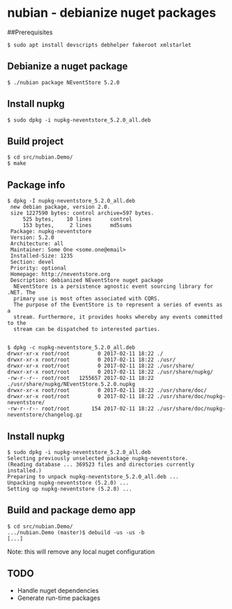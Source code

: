 # nubian - debianize nuget packages

##Prerequisites

```
$ sudo apt install devscripts debhelper fakeroot xmlstarlet
```

## Debianize a nuget package
```
$ ./nubian package NEventStore 5.2.0
```

## Install nupkg
```
$ sudo dpkg -i nupkg-neventstore_5.2.0_all.deb
```

## Build project
```
$ cd src/nubian.Demo/
$ make
```

## Package info
```
$ dpkg -I nupkg-neventstore_5.2.0_all.deb
 new debian package, version 2.0.
 size 1227590 bytes: control archive=597 bytes.
     525 bytes,    10 lines      control
     153 bytes,     2 lines      md5sums
 Package: nupkg-neventstore
 Version: 5.2.0
 Architecture: all
 Maintainer: Some One <some.one@email>
 Installed-Size: 1235
 Section: devel
 Priority: optional
 Homepage: http://neventstore.org
 Description: debianized NEventStore nuget package
  NEventStore is a persistence agnostic event sourcing library for .NET. The
  primary use is most often associated with CQRS.
  The purpose of the EventStore is to represent a series of events as a
  stream. Furthermore, it provides hooks whereby any events committed to the
  stream can be dispatched to interested parties.


$ dpkg -c nupkg-neventstore_5.2.0_all.deb
drwxr-xr-x root/root         0 2017-02-11 18:22 ./
drwxr-xr-x root/root         0 2017-02-11 18:22 ./usr/
drwxr-xr-x root/root         0 2017-02-11 18:22 ./usr/share/
drwxr-xr-x root/root         0 2017-02-11 18:22 ./usr/share/nupkg/
-rw-r--r-- root/root   1255657 2017-02-11 18:22 ./usr/share/nupkg/NEventStore.5.2.0.nupkg
drwxr-xr-x root/root         0 2017-02-11 18:22 ./usr/share/doc/
drwxr-xr-x root/root         0 2017-02-11 18:22 ./usr/share/doc/nupkg-neventstore/
-rw-r--r-- root/root       154 2017-02-11 18:22 ./usr/share/doc/nupkg-neventstore/changelog.gz
```

## Install nupkg
```
$ sudo dpkg -i nupkg-neventstore_5.2.0_all.deb
Selecting previously unselected package nupkg-neventstore.
(Reading database ... 369523 files and directories currently installed.)
Preparing to unpack nupkg-neventstore_5.2.0_all.deb ...
Unpacking nupkg-neventstore (5.2.0) ...
Setting up nupkg-neventstore (5.2.0) ...
```

## Build and package demo app
```
$ cd src/nubian.Demo/
.../nubian.Demo (master)$ debuild -us -us -b
[...]
```
Note: this will remove any local nuget configuration



## TODO

* Handle nuget dependencies
* Generate run-time packages
